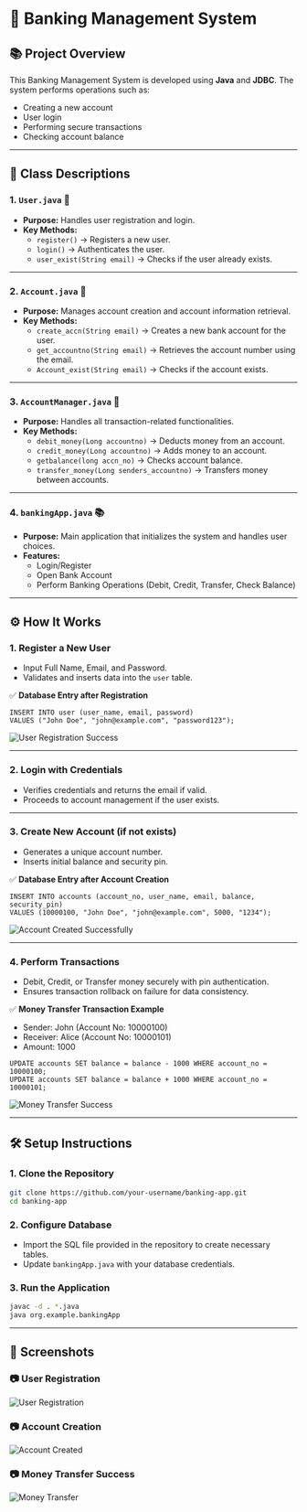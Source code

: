 # 🏦 Banking Management System

## 📚 Project Overview
This Banking Management System is developed using **Java** and **JDBC**. The system performs operations such as:
- Creating a new account
- User login
- Performing secure transactions
- Checking account balance

---

## 📝 Class Descriptions

### 1. `User.java` 📧
- **Purpose:** Handles user registration and login.
- **Key Methods:**
    - `register()` → Registers a new user.
    - `login()` → Authenticates the user.
    - `user_exist(String email)` → Checks if the user already exists.

---

### 2. `Account.java` 🏦
- **Purpose:** Manages account creation and account information retrieval.
- **Key Methods:**
    - `create_accn(String email)` → Creates a new bank account for the user.
    - `get_accountno(String email)` → Retrieves the account number using the email.
    - `Account_exist(String email)` → Checks if the account exists.

---

### 3. `AccountManager.java` 💸
- **Purpose:** Handles all transaction-related functionalities.
- **Key Methods:**
    - `debit_money(Long accountno)` → Deducts money from an account.
    - `credit_money(Long accountno)` → Adds money to an account.
    - `getbalance(long accn_no)` → Checks account balance.
    - `transfer_money(Long senders_accountno)` → Transfers money between accounts.

---

### 4. `bankingApp.java` 📚
- **Purpose:** Main application that initializes the system and handles user choices.
- **Features:**
    - Login/Register
    - Open Bank Account
    - Perform Banking Operations (Debit, Credit, Transfer, Check Balance)

---

## ⚙️ How It Works
### 1. **Register a New User**
- Input Full Name, Email, and Password.
- Validates and inserts data into the `user` table.

✅ **Database Entry after Registration**
```
INSERT INTO user (user_name, email, password) 
VALUES ("John Doe", "john@example.com", "password123");
```
![User Registration Success](https://your-link.com/user-registration.png)

---

### 2. **Login with Credentials**
- Verifies credentials and returns the email if valid.
- Proceeds to account management if the user exists.

---

### 3. **Create New Account (if not exists)**
- Generates a unique account number.
- Inserts initial balance and security pin.

✅ **Database Entry after Account Creation**
```
INSERT INTO accounts (account_no, user_name, email, balance, security_pin)
VALUES (10000100, "John Doe", "john@example.com", 5000, "1234");
```
![Account Created Successfully](https://your-link.com/account-created.png)

---

### 4. **Perform Transactions**
- Debit, Credit, or Transfer money securely with pin authentication.
- Ensures transaction rollback on failure for data consistency.

✅ **Money Transfer Transaction Example**
- Sender: John (Account No: 10000100)
- Receiver: Alice (Account No: 10000101)
- Amount: 1000
```
UPDATE accounts SET balance = balance - 1000 WHERE account_no = 10000100;
UPDATE accounts SET balance = balance + 1000 WHERE account_no = 10000101;
```
![Money Transfer Success](https://your-link.com/transfer-success.png)

---

## 🛠️ Setup Instructions
### 1. **Clone the Repository**
```bash
git clone https://github.com/your-username/banking-app.git
cd banking-app
```

### 2. **Configure Database**
- Import the SQL file provided in the repository to create necessary tables.
- Update `bankingApp.java` with your database credentials.

### 3. **Run the Application**
```bash
javac -d . *.java
java org.example.bankingApp
```

---

## 📸 Screenshots

### 📷 User Registration
![User Registration](https://your-link.com/user-registration.png)

### 📷 Account Creation
![Account Created](https://your-link.com/account-created.png)

### 📷 Money Transfer Success
![Money Transfer](https://your-link.com/transfer-success.png)

